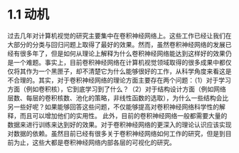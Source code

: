# 1.1 动机

过去几年对计算机视觉的研究主要集中在卷积神经网络上。这些工作已经让我们在大部分的分类与回归问题上取得了最好的效果。然而，虽然卷积神经网络的发展已经有很多年了，但是如何从理论上解释为什么卷积神经网络能达到这样好的效果仍是一个难题。事实上，目前卷积神经网络在计算机视觉领域取得的很多成果中都仅仅将其作为一个黑匣子，却不清楚它为什么能够很好的工作，从科学角度来看这是不合理的。其实，对于卷积神经网络的理论方面主要存在两个问题：（1）对于学习方面（例如卷积核），它到底学习到了什么？（2）对于结构设计方面（例如网络层数、每层的卷积核数、池化的策略，非线性函数的选取），为什么一些结构会比另一些好呢？如果能够回答这些问题，不仅能够提高对卷积神经网络科学性的解释，而且可以增加他们的实用性。
此外，目前的卷积神经网络一般都需要大量的数据来进行训练来达到好的效果。对于卷积神经网络的更深入的理论认识应该实现对数据的依赖。虽然目前已经有很多关于卷积神经网络如何工作的研究，但是到目前为止，这些大都是卷积神经网络内部各层的可视化的研究。

